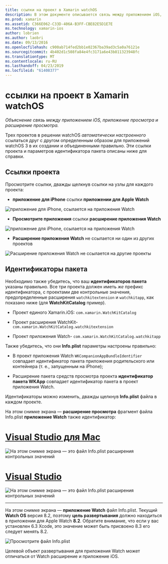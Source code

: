```yaml
---
title: ссылки на проект в Xamarin watchOS
description: В этом документе описывается связь между приложением iOS, приложение просмотра и расширение просмотра приложения. В нем описывается ссылки проекта и пакета идентификаторы.
ms.prod: xamarin
ms.assetid: C366E062-C33D-406A-B3FF-CBE82E5D1E7E
ms.technology: xamarin-ios
author: lobrien
ms.author: laobri
ms.date: 09/13/2016
ms.openlocfilehash: c900ab714fed2bb1e02367ba39ad3c5a0a76121e
ms.sourcegitcommit: 4b402d1c508fa84e4fc3171a6e43b811323948fc
ms.translationtype: MT
ms.contentlocale: ru-RU
ms.lasthandoff: 04/23/2019
ms.locfileid: "61408377"
---
```

# <a name="watchos-project-references-in-xamarin"></a>ссылки на проект в Xamarin watchOS

_Объяснение связь между приложением iOS, приложение просмотра и расширение просмотра._

Трех проектов в решении watchOS *автоматически настроенного* ссылаться друг с другом определенным образом для приложений watchOS 3 в их создании и объединенными правильно. Эти ссылки проекта и параметров идентификатора пакета описаны ниже для справки.

## <a name="project-references"></a>Ссылки проекта

Просмотрите ссылки, дважды щелкнув ссылки на узлы для каждого проекта:

- **приложение для iPhone** ссылки **приложении для Apple Watch**

![](project-references-images/catalog-reference1.png "приложение для iPhone, ссылается на приложения Watch")

- **Просмотрите приложения** ссылки **расширение приложения Watch**

![](project-references-images/catalog-reference2.png "приложение для iPhone, ссылается на приложения Watch")


 - **Расширение приложения Watch** не ссылается ни один из других проектов

![](project-references-images/catalog-reference3.png "Расширение приложения Watch не ссылается на другие проекты")



## <a name="bundle-identifiers"></a>Идентификаторы пакета

Необходимо также убедитесь, что ваш **идентификаторов пакета** указаны правильно.
Все три проекта должен иметь *же* префикс идентификатора, с проектами две контрольные значения, предопределенные расширения `watchkitextension` и `watchkitapp`, как показано ниже (для **WatchKitCatalog** пример).

 - Проект единого Xamarin.iOS: `com.xamarin.WatchKitCatalog`

 - Проект расширения WatchKit- `com.xamarin.WatchKitCatalog.watchkitextension`

 - Проект приложения Watch- `com.xamarin.WatchKitCatalog.watchkitapp`

Также убедитесь, что они **Info.plist** параметры настроены правильно:

 - В проект приложения Watch `WKCompanionAppBundleIdentifier` совпадает идентификатор пакета приложения родительского или контейнера (т. е., запущенным на iPhone);

 - Расширение пакета средств просмотра проекта **идентификатор пакета WKApp** совпадает идентификатор пакета в проект приложения Watch.

Идентификаторы можно изменить, дважды щелкнув **Info.plist** файла в каждом проекте.

На этом снимке экрана — **расширение просмотра** фрагмент файла Info.plist **приложение Watch** также идентификатор:

# <a name="visual-studio-for-mactabmacos"></a>[Visual Studio для Mac](#tab/macos)
    
![](project-references-images/infoplist-extension.png "На этом снимке экрана — это файл Info.plist расширения контрольных значений")

# <a name="visual-studiotabwindows"></a>[Visual Studio](#tab/windows)
    
![](project-references-images/infoplist-extension-vs.png "На этом снимке экрана — это файл Info.plist расширения контрольных значений")

-----

На этом снимке экрана — **приложение Watch** файл Info.plist.
Текущий **Watch OS** версия 8.2, поэтому **цель развертывания** должно находиться в приложении для Apple Watch **8.2**. Обратите внимание, что если у вас установлен 6.3 Xcode, это значение может быть присвоено 8.3 его следует менять 8.2.

![](project-references-images/infoplist-watchapp.png "Просмотрите файл Info.plist")

Целевой объект развертывания для приложения Watch может отличаться от Watch расширение и приложение iOS.

